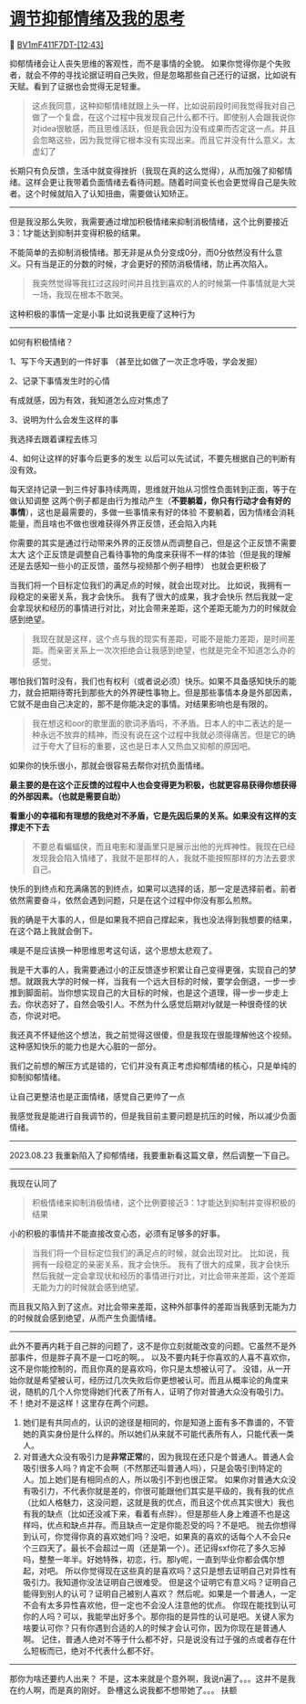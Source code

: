 # [调节抑郁情绪及我的思考](https://github.com/AlexiFeng/gitblog/issues/17)

🔗 [BV1mF411F7DT-[12:43]](https://www.bilibili.com/video/BV1mF411F7DT?t=763.5)

抑郁情绪会让人丧失思维的客观性，而不是事情的全貌。
如果你觉得你是个失败者，就会不停的寻找论据证明自己失败，但是忽略那些自己还行的证据，比如说有天赋。看到了证据也会觉得无足轻重。

> 这点我同意，这种抑郁情绪就跟上头一样，比如说前段时间我觉得我对自己做了一个复盘，在这个过程中我发现自己什么都不行。即使别人会跟我说你对idea很敏感，而且思维活跃，但是我会因为没有成果而否定这一点。并且会忽略这些，因为我觉得它根本没有实现出来。而且它并没有什么意义，太虚幻了

长期只有负反馈，生活中就变得挫折（我现在真的这么觉得），从而加强了抑郁情绪。这样会更让我带着负面情绪去看待问题。随着时间变长也会更觉得自己是失败者。这个时候就陷入了认知扭曲，需要做认知矫正。

---


但是我没那么失败，我需要通过增加积极情绪来抑制消极情绪，这个比例要接近3：1才能达到抑制并变得积极的结果。

不能简单的去抑制消极情绪。那无非是从负分变成0分，而0分依然没有什么意义。只有当是正的分数的时候，才会更好的预防消极情绪，防止再次陷入。

> 我突然觉得等我扛过这段时间并且找到喜欢的人的时候第一件事情就是大哭一场，我现在根本不敢哭。

这种积极的事情一定是小事
比如说我更瘦了这种行为

---
如何有积极情绪？

1、写下今天遇到的一件好事
（甚至比如做了一次正念呼吸，学会发掘）

2、记录下事情发生时的心情

有成就感，因为有效，我知道怎么应对焦虑了

3、说明为什么会发生这样的事

我选择去跟着课程去练习

4、如何让这样的好事今后更多的发生
以后可以先试试，不要先根据自己的判断有没有效。

每天坚持记录一到三件好事持续两周，思维就开始从习惯性负面转到正面，等于在做认知调整
这两个例子都是由行为推动产生（**不要躺着，你只有行动才会有好的事情**），这也是最需要的，多做一些事情来有好的体验
不要躺着，因为情绪会消耗能量，而且啥也不做也很难获得外界正反馈，还会陷入内耗

你需要的其实是通过行动带来外界的正反馈从而调整自己，但是这个正反馈不需要太大
这个正反馈是调整自己看待事物的角度来获得不一样的体验（但是我的理解还是去感知一些小的正反馈，虽然与视频那个例子相悖）
也就会更积极了

当我们将一个目标定位我们的满足点的时候，就会出现对比。
比如说，我拥有一段稳定的亲密关系，我才会快乐。
我有了很大的成果，我才会快乐
然后我就一定会拿现状和经历的事情进行对比，对比会带来差距，这个差距无能为力的时候就会感到绝望。
> 我现在就是这样，这个点与我的现实有差距，可能不是能力差距，是时间差距。而亲密关系上一次次拒绝会让我感到绝望，也就是完全不知道怎么办的感觉。

哪怕我们暂时没有，我们也有权利（或者说必须）快乐。如果不具备感知快乐的能力，就会把期待寄托到那些大的外界硬性事物上。但是那些事情本身是外部因素，它就不是由自己决定的，那不是你能决定的事情。对结果影响也是有限的。

> 我在想这和oor的歌里面的歌词矛盾吗，不矛盾。日本人的中二表达的是一种永远不放弃的精神，而没有说在这个过程中我就必须得痛苦。但是它的确过于夸大了目标的重要，这也是日本人又热血又抑郁的原因吧。

如果你的快乐很小，那就会很容易去帮你对抗负面情绪。

**最主要的是在这个正反馈的过程中人也会变得更为积极，也就更容易获得你想获得的外部因素。（也就是需要自助）**

**看重小的幸福和有理想的我绝对不矛盾，它是先因后果的关系。如果没有这样的支撑走不下去**

> 不要总看蝙蝠侠，而且电影和漫画里只是展示出他的光辉神性。我现在已经发现我会陷入情绪了，我就不是那样的人，我就不能按照那样的方法去要求自己。

快乐的到终点和充满痛苦的到终点，如果可以选择的话，那一定是选择前者。前者依然需要奋斗，依然会遇到问题，只是在这个过程中你没有那么煎熬。

我的确是干大事的人，但是如果我不把自己撑起来，我也没法得到我想要的结果，在这个路上我就会倒下。

噢是不是应该换一种思维思考这句话，这个思想太悲观了。

我是干大事的人，我需要通过小的正反馈逐步积累让自己变得更强，实现自己的梦想。就跟我大学的时候一样，当我有一个远大目标的时候，要学会倒退，一步一步推到脚面前。当你想实现自己的大目标的时候，也是这个道理，得一步一步走上去。你状态好了，自然会吸引人。不然为什么感觉后期对ly就是一种很奇怪的状态，你说对吧。

我还真不怀疑他这个想法，我之前觉得这很傻，但是我现在很能理解他这个视频。这种感知快乐的能力也是大心脏的一部分。

我们之前想的解压方式是错的，它们并没有真正考虑抑郁情绪的核心，只是单纯的抑制抑郁情绪。

让自己更整洁也是正面情绪，感觉自己更帅了一点

我感觉我是能进行自我调节的，但是我目前主要问题是抗压的时候，所以减少负面情绪。



---

2023.08.23 我重新陷入了抑郁情绪，我要重新看这篇文章，然后调整一下自己。

---

我现在认同了
> 积极情绪来抑制消极情绪，这个比例要接近3：1才能达到抑制并变得积极的结果

小的积极的事情并不能直接改变心态，必须有足够多的好事。

> 当我们将一个目标定位我们的满足点的时候，就会出现对比。
比如说，我拥有一段稳定的亲密关系，我才会快乐。
我有了很大的成果，我才会快乐
然后我就一定会拿现状和经历的事情进行对比，对比会带来差距，这个差距无能为力的时候就会感到绝望。

而且我又陷入到了这点。对比会带来差距，这种外部事件的差距当我感到无能为力的时候就会感到绝望，从而产生负面情绪。

---
此外不要再内耗于自己胖的问题了，这不是你立刻就能改变的问题。它虽然不是外部事件，但是胖子真不是一口吃的啊。。
以及不要内耗于你喜欢的人喜不喜欢你，这不是你能控制的，而且你真的是喜欢吗，你只是太想被认可了。
没错，从一开始你就是希望被认可，经历过几次失败后你更想被认可。而且从概率论的角度来说，随机的几个人你觉得她们代表了所有人，证明了你对普通大众没有吸引力。
不！绝对不是这样！这里存在两个问题。
1. 她们是有共同点的，认识的途径是相同的，你是知道上面有多不靠谱的，不管她的真实身份是什么样的。所以她们从来就不可能代表所有人，只能代表一类人。
2. 对普通大众没有吸引力是**非常正常**的，因为我现在还只是个普通人。普通人会吸引很多人吗？肯定不会啊（不然那还叫普通人吗），只是会吸引到特定的人。加上她们是有相同点的人，所以吸引不到也很正常。
如果你对普通大众没有吸引力，不代表你就是差的，你很可能跟他们其实是平级的，我有我的优点（比如人格魅力，这没问题，这就是我的优点，而且这个优点其实很大）我也有我的缺点（比如还没减下来，看着有点胖）。但是那些人身上难道不也是这样吗，优点和缺点并存。而且缺点一定是你能忍受的吗？不是吧。
抛去你想得到认可，你觉得你真的喜欢她们吗？没吧，如果真的喜欢的话每个人不会只e个三四天了。最长不会超过一周（还是第一个）。还记得sxf你花了多久忘掉吗，整整一年半。好她特殊，初恋，行。那ly呢，一直到毕业你都会偶尔想起，对吧。
所以你觉得现在这些真的是喜欢吗？这只是想去证明自己对异性有吸引力。我知道你没法证明自己很难受。
但是这个证明它有意义吗？证明自己能得到别人的认可？证明自己被别人喜欢？
然后呢。如果是一个普通人，一定不会有太多异性喜欢他，但一定也不会没人注意他的优点。
你现在能找到认可你的人吗？可以，我能举出好多个。那你指的是异性的认可是吧。关键人家为啥要认可你？只有你遇到合适的人的时候才会认可你，因为你现在是普通人啊。
记住，普通人绝对不等于什么都不好，只是说没有过于强的点或者存在什么短板而已，绝对不代表什么都不好。
---
那你为啥还要约人出来？
不是，这本来就是个意外啊，我说n遍了。。。这并不是我在约人啊，而是真的刚好。
卧槽这么说我都不想带她了。。。
扶额

